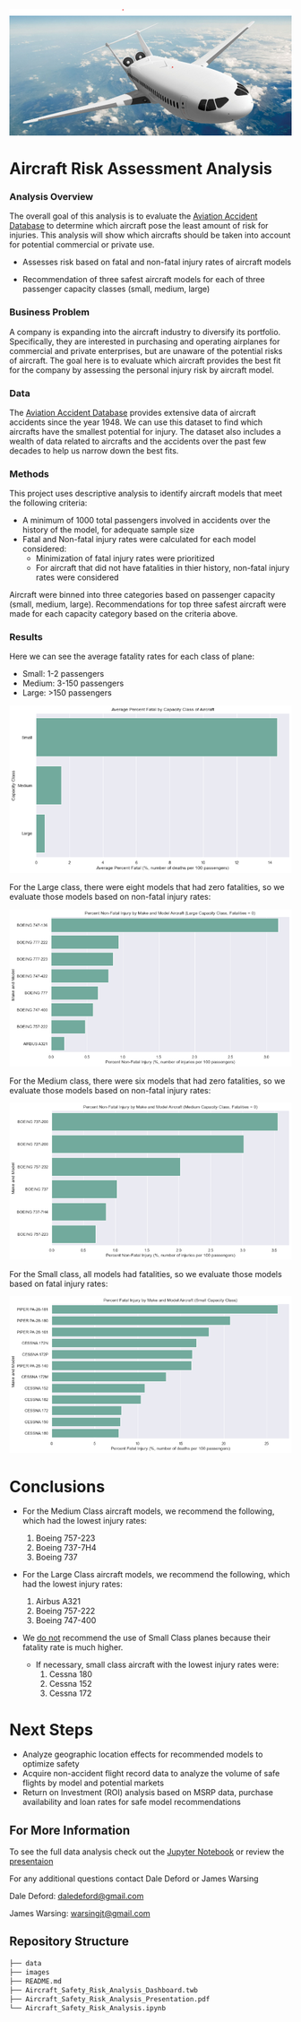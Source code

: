 ![title_airplane](./images/title_airplane.png)

# Aircraft Risk Assessment Analysis



### Analysis Overview



The overall goal of this analysis is to evaluate the [Aviation Accident Database](https://www.kaggle.com/datasets/khsamaha/aviation-accident-database-synopses) to determine which aircraft pose the least amount of risk for injuries. This analysis will show which aircrafts should be taken into account for potential commercial or private use.
- Assesses risk based on fatal and non-fatal injury rates of aircraft models

- Recommendation of three safest aircraft models for each of three passenger capacity classes (small, medium, large)

### Business Problem



A company is expanding into the aircraft industry to
diversify its portfolio. Specifically, they are interested
in purchasing and operating airplanes for commercial
and private enterprises, but are unaware of the potential risks of aircraft. The goal here is to evaluate which aircraft provides the best fit for the company by assessing the personal injury risk by aircraft model.


### Data



The [Aviation Accident Database](https://www.kaggle.com/datasets/khsamaha/aviation-accident-database-synopses) provides extensive data of aircraft accidents since the year 1948. We can use this dataset to find which aircrafts have the smallest potential for injury. The dataset also includes a wealth of data related to aircrafts and the accidents over the past few decades to help us narrow down the best fits.

### Methods


This project uses descriptive analysis to identify aircraft models that meet the following criteria:
- A minimum of 1000 total passengers involved in accidents over the history of the model, for adequate sample size
- Fatal and Non-fatal injury rates were calculated for each model considered:
    - Minimization of fatal injury rates were prioritized
    - For aircraft that did not have fatalities in thier history, non-fatal injury rates were considered

Aircraft were binned into three categories based on passenger capacity (small, medium, large). Recommendations for top three safest aircraft were made for each capacity category based on the criteria above.

### Results

Here we can see the average fatality rates for each class of plane:
- Small: 1-2 passengers
- Medium: 3-150 passengers
- Large: >150 passengers



![fatal_rates_by_class](./images/fatal_rates_by_class.png)

For the Large class, there were eight models that had zero fatalities, so we evaluate those models based on non-fatal injury rates:

![large_non_fatal](./images/large_non_fatal.png)

For the Medium class, there were six models that had zero fatalities, so we evaluate those models based on non-fatal injury rates:

![medium_non_fatal](./images/medium_non_fatal.png)

For the Small class, all models had fatalities, so we evaluate those models based on fatal injury rates:

![small_class_fatal_rates](./images/small_class_fatal_rates.png)

# Conclusions

- For the Medium Class aircraft models, we recommend the following, which had the lowest injury rates:
    1. Boeing 757-223
    2. Boeing 737-7H4
    3. Boeing 737
 
 
- For the Large Class aircraft models, we recommend the following, which had the lowest injury rates:
    1. Airbus A321
    2. Boeing 757-222
    3. Boeing 747-400
 
 
- We <u>do not</u> recommend the use of Small Class planes because their fatality rate is much higher.
    - If necessary, small class aircraft with the lowest injury rates were:
        1. Cessna 180
        2. Cessna 152
        3. Cessna 172 

# Next Steps
- Analyze geographic location effects for recommended models to optimize safety
- Acquire non-accident flight record data to analyze the volume of safe flights by model and potential markets
- Return on Investment (ROI) analysis based on MSRP data, purchase availability and loan rates for safe model recommendations

## For More Information

To see the full data analysis check out the [Jupyter Notebook]((./Aircraft_Safety_Risk_Analysis.ipynb)) or review the [presentaion](./Aircraft_Safety_Risk_Analysis_Presentation.pdf)


For any additional questions contact Dale Deford or James Warsing

Dale Deford: daledeford@gmail.com

James Warsing: warsingjt@gmail.com

## Repository Structure

```
├── data
├── images
├── README.md
├── Aircraft_Safety_Risk_Analysis_Dashboard.twb
├── Aircraft_Safety_Risk_Analysis_Presentation.pdf
└── Aircraft_Safety_Risk_Analysis.ipynb
```


```python

```
